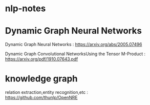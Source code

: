 # nlp-notes

# Dynamic Graph Neural Networks
Dynamic Graph Neural Networks : https://arxiv.org/abs/2005.07496

Dynamic Graph Convolutional NetworksUsing the Tensor M-Product : https://arxiv.org/pdf/1910.07643.pdf
# knowledge graph 

relation extraction,entity recognition,etc :  https://github.com/thunlp/OpenNRE

